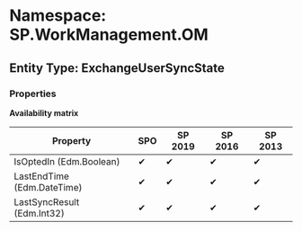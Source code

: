 # Namespace: SP.WorkManagement.OM
## Entity Type: ExchangeUserSyncState

### Properties

**Availability matrix**

Property | SPO | SP 2019 | SP 2016 | SP 2013
----------|-----|---------|---------|--------
IsOptedIn (Edm.Boolean) | ✔ | ✔ | ✔ | ✔
LastEndTime (Edm.DateTime) | ✔ | ✔ | ✔ | ✔
LastSyncResult (Edm.Int32) | ✔ | ✔ | ✔ | ✔

